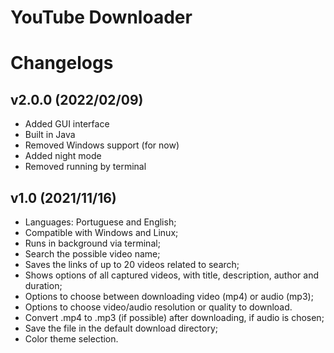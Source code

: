 # YouTube Downloader
# Changelogs

## v2.0.0 (2022/02/09)
* Added GUI interface
* Built in Java
* Removed Windows support (for now)
* Added night mode
* Removed running by terminal

## v1.0 (2021/11/16)
* Languages: Portuguese and English;
* Compatible with Windows and Linux;
* Runs in background via terminal;
* Search the possible video name;
* Saves the links of up to 20 videos related to search;
* Shows options of all captured videos, with title, description, author and duration;
* Options to choose between downloading video (mp4) or audio (mp3);
* Options to choose video/audio resolution or quality to download.
* Convert .mp4 to .mp3 (if possible) after downloading, if audio is chosen;
* Save the file in the default download directory;
* Color theme selection.
